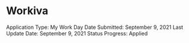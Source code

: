# Workiva

Application Type: My Work Day
Date Submitted: September 9, 2021
Last Update Date: September 9, 2021
Status Progress: Applied